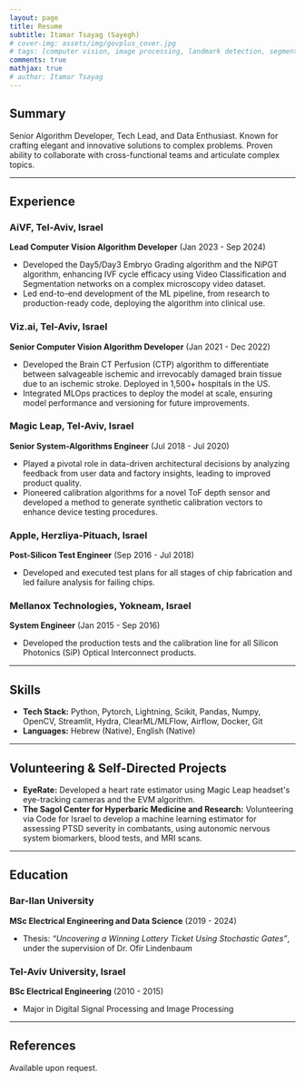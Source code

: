 ```yaml
---
layout: page
title: Resume
subtitle: Itamar Tsayag (Sayegh)
# cover-img: assets/img/govplus_cover.jpg
# tags: [computer vision, image processing, landmark detection, segmentation, compliance automation]
comments: true
mathjax: true
# author: Itamar Tsayag
---  
```

## Summary
Senior Algorithm Developer, Tech Lead, and Data Enthusiast. Known for crafting elegant and innovative solutions to complex problems. Proven ability to collaborate with cross-functional teams and articulate complex topics.

---
## Experience

### AiVF, Tel-Aviv, Israel  
**Lead Computer Vision Algorithm Developer** (Jan 2023 - Sep 2024)  
- Developed the Day5/Day3 Embryo Grading algorithm and the NiPGT algorithm, enhancing IVF cycle efficacy using Video Classification and Segmentation networks on a complex microscopy video dataset.  
- Led end-to-end development of the ML pipeline, from research to production-ready code, deploying the algorithm into clinical use.  

### Viz.ai, Tel-Aviv, Israel  
**Senior Computer Vision Algorithm Developer** (Jan 2021 - Dec 2022)  
- Developed the Brain CT Perfusion (CTP) algorithm to differentiate between salvageable ischemic and irrevocably damaged brain tissue due to an ischemic stroke. Deployed in 1,500+ hospitals in the US.  
- Integrated MLOps practices to deploy the model at scale, ensuring model performance and versioning for future improvements.  

### Magic Leap, Tel-Aviv, Israel  
**Senior System-Algorithms Engineer** (Jul 2018 - Jul 2020)  
- Played a pivotal role in data-driven architectural decisions by analyzing feedback from user data and factory insights, leading to improved product quality.  
- Pioneered calibration algorithms for a novel ToF depth sensor and developed a method to generate synthetic calibration vectors to enhance device testing procedures.  

### Apple, Herzliya-Pituach, Israel  
**Post-Silicon Test Engineer** (Sep 2016 - Jul 2018)  
- Developed and executed test plans for all stages of chip fabrication and led failure analysis for failing chips.  

### Mellanox Technologies, Yokneam, Israel  
**System Engineer** (Jan 2015 - Sep 2016)  
- Developed the production tests and the calibration line for all Silicon Photonics (SiP) Optical Interconnect products.  

---
## Skills

- **Tech Stack:** Python, Pytorch, Lightning, Scikit, Pandas, Numpy, OpenCV, Streamlit, Hydra, ClearML/MLFlow, Airflow, Docker, Git  
- **Languages:** Hebrew (Native), English (Native)  

---
## Volunteering & Self-Directed Projects

- **EyeRate:** Developed a heart rate estimator using Magic Leap headset's eye-tracking cameras and the EVM algorithm.  
- **The Sagol Center for Hyperbaric Medicine and Research:** Volunteering via Code for Israel to develop a machine learning estimator for assessing PTSD severity in combatants, using autonomic nervous system biomarkers, blood tests, and MRI scans.  

---

## Education

### Bar-Ilan University  
**MSc Electrical Engineering and Data Science** (2019 - 2024)  
- Thesis: *“Uncovering a Winning Lottery Ticket Using Stochastic Gates”*, under the supervision of Dr. Ofir Lindenbaum  

### Tel-Aviv University, Israel  
**BSc Electrical Engineering** (2010 - 2015)  
- Major in Digital Signal Processing and Image Processing  

---

## References  

Available upon request.